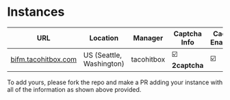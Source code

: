 # Instances

|URL|Location|Manager|Captcha Info|Cache Enabled|
|---|---|---|---|---|
|[bifm.tacohitbox.com](https://bifm.tacohitbox.com)|US (Seattle, Washington)|tacohitbox|☑️ **2captcha**|☑️|

To add yours, please fork the repo and make a PR adding your instance with all of the information as shown above provided.
